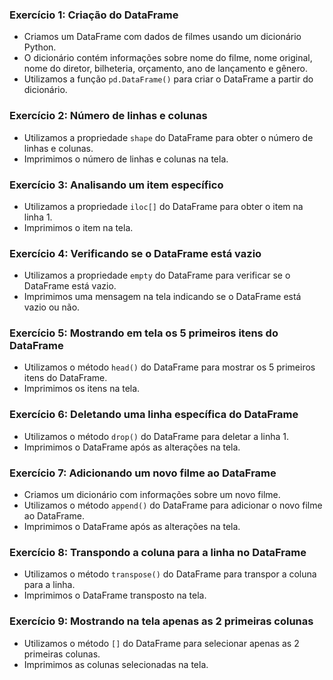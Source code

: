 ### Exercício 1: Criação do DataFrame
- Criamos um DataFrame com dados de filmes usando um dicionário Python.
- O dicionário contém informações sobre nome do filme, nome original, nome do diretor, bilheteria, orçamento, ano de lançamento e gênero.
- Utilizamos a função `pd.DataFrame()` para criar o DataFrame a partir do dicionário.

### Exercício 2: Número de linhas e colunas
- Utilizamos a propriedade `shape` do DataFrame para obter o número de linhas e colunas.
- Imprimimos o número de linhas e colunas na tela.

### Exercício 3: Analisando um item específico
- Utilizamos a propriedade `iloc[]` do DataFrame para obter o item na linha 1.
- Imprimimos o item na tela.

### Exercício 4: Verificando se o DataFrame está vazio
- Utilizamos a propriedade `empty` do DataFrame para verificar se o DataFrame está vazio.
- Imprimimos uma mensagem na tela indicando se o DataFrame está vazio ou não.

### Exercício 5: Mostrando em tela os 5 primeiros itens do DataFrame
- Utilizamos o método `head()` do DataFrame para mostrar os 5 primeiros itens do DataFrame.
- Imprimimos os itens na tela.

### Exercício 6: Deletando uma linha específica do DataFrame
- Utilizamos o método `drop()` do DataFrame para deletar a linha 1.
- Imprimimos o DataFrame após as alterações na tela.

### Exercício 7: Adicionando um novo filme ao DataFrame
- Criamos um dicionário com informações sobre um novo filme.
- Utilizamos o método `append()` do DataFrame para adicionar o novo filme ao DataFrame.
- Imprimimos o DataFrame após as alterações na tela.

### Exercício 8: Transpondo a coluna para a linha no DataFrame
- Utilizamos o método `transpose()` do DataFrame para transpor a coluna para a linha.
- Imprimimos o DataFrame transposto na tela.

### Exercício 9: Mostrando na tela apenas as 2 primeiras colunas
- Utilizamos o método `[]` do DataFrame para selecionar apenas as 2 primeiras colunas.
- Imprimimos as colunas selecionadas na tela.
